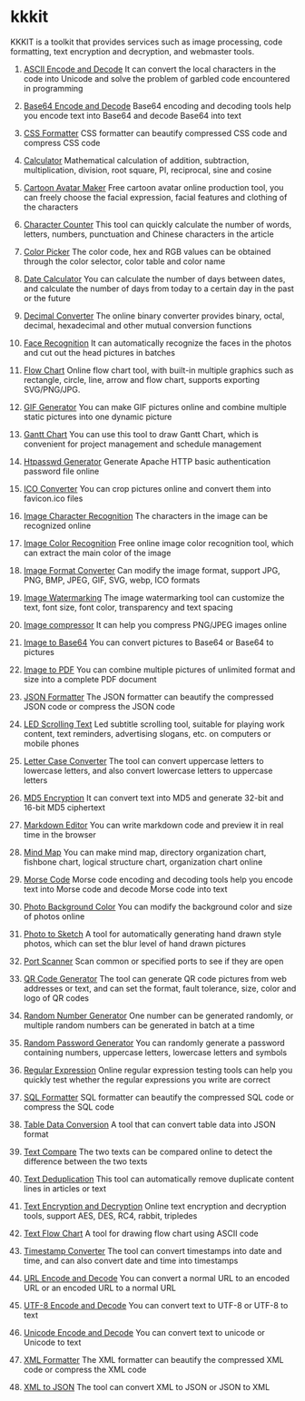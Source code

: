 # kkkit
KKKIT is a toolkit that provides services such as image processing, code formatting, text encryption and decryption, and webmaster tools.

1. [ASCII Encode and Decode](https://www.kkkit.com/app/ascii)
It can convert the local characters in the code into Unicode and solve the problem of garbled code encountered in programming

2. [Base64 Encode and Decode](https://www.kkkit.com/app/base64)
Base64 encoding and decoding tools help you encode text into Base64 and decode Base64 into text

3. [CSS Formatter](https://www.kkkit.com/app/css)
CSS formatter can beautify compressed CSS code and compress CSS code

4. [Calculator](https://www.kkkit.com/app/calculator)
Mathematical calculation of addition, subtraction, multiplication, division, root square, PI, reciprocal, sine and cosine

5. [Cartoon Avatar Maker](https://www.kkkit.com/app/cartoon)
Free cartoon avatar online production tool, you can freely choose the facial expression, facial features and clothing of the characters

6. [Character Counter](https://www.kkkit.com/app/char-counter)
This tool can quickly calculate the number of words, letters, numbers, punctuation and Chinese characters in the article

7. [Color Picker](https://www.kkkit.com/app/color)
The color code, hex and RGB values can be obtained through the color selector, color table and color name

8. [Date Calculator](https://www.kkkit.com/app/date)
You can calculate the number of days between dates, and calculate the number of days from today to a certain day in the past or the future

9. [Decimal Converter](https://www.kkkit.com/app/radix)
The online binary converter provides binary, octal, decimal, hexadecimal and other mutual conversion functions

10. [Face Recognition](https://www.kkkit.com/app/face)
It can automatically recognize the faces in the photos and cut out the head pictures in batches

11. [Flow Chart](https://www.kkkit.com/app/flow)
Online flow chart tool, with built-in multiple graphics such as rectangle, circle, line, arrow and flow chart, supports exporting SVG/PNG/JPG.

12. [GIF Generator](https://www.kkkit.com/app/gif)
You can make GIF pictures online and combine multiple static pictures into one dynamic picture

13. [Gantt Chart](https://www.kkkit.com/app/gantt)
You can use this tool to draw Gantt Chart, which is convenient for project management and schedule management

14. [Htpasswd Generator](https://www.kkkit.com/app/htpasswd)
Generate Apache HTTP basic authentication password file online

15. [ICO Converter](https://www.kkkit.com/app/ico)
You can crop pictures online and convert them into favicon.ico files

16. [Image Character Recognition](https://www.kkkit.com/app/ocr)
The characters in the image can be recognized online

17. [Image Color Recognition](https://www.kkkit.com/app/image-color)
Free online image color recognition tool, which can extract the main color of the image

18. [Image Format Converter](https://www.kkkit.com/app/image)
Can modify the image format, support JPG, PNG, BMP, JPEG, GIF, SVG, webp, ICO formats

19. [Image Watermarking](https://www.kkkit.com/app/watermark)
The image watermarking tool can customize the text, font size, font color, transparency and text spacing

20. [Image compressor](https://www.kkkit.com/app/image-compressor)
It can help you compress PNG/JPEG images online

21. [Image to Base64](https://www.kkkit.com/app/image-base64)
You can convert pictures to Base64 or Base64 to pictures

22. [Image to PDF](https://www.kkkit.com/app/pdf)
You can combine multiple pictures of unlimited format and size into a complete PDF document

23. [JSON Formatter](https://www.kkkit.com/app/json)
The JSON formatter can beautify the compressed JSON code or compress the JSON code

24. [LED Scrolling Text](https://www.kkkit.com/app/led)
Led subtitle scrolling tool, suitable for playing work content, text reminders, advertising slogans, etc. on computers or mobile phones

25. [Letter Case Converter](https://www.kkkit.com/app/upper-lower)
The tool can convert uppercase letters to lowercase letters, and also convert lowercase letters to uppercase letters

26. [MD5 Encryption](https://www.kkkit.com/app/md5)
It can convert text into MD5 and generate 32-bit and 16-bit MD5 ciphertext

27. [Markdown Editor](https://www.kkkit.com/app/markdown)
You can write markdown code and preview it in real time in the browser

28. [Mind Map](https://www.kkkit.com/app/mind)
You can make mind map, directory organization chart, fishbone chart, logical structure chart, organization chart online

29. [Morse Code](https://www.kkkit.com/app/morse)
Morse code encoding and decoding tools help you encode text into Morse code and decode Morse code into text

30. [Photo Background Color](https://www.kkkit.com/app/photo)
You can modify the background color and size of photos online

31. [Photo to Sketch](https://www.kkkit.com/app/sketch)
A tool for automatically generating hand drawn style photos, which can set the blur level of hand drawn pictures

32. [Port Scanner](https://www.kkkit.com/app/port)
Scan common or specified ports to see if they are open

33. [QR Code Generator](https://www.kkkit.com/app/qrcode)
The tool can generate QR code pictures from web addresses or text, and can set the format, fault tolerance, size, color and logo of QR codes

34. [Random Number Generator](https://www.kkkit.com/app/random-number)
One number can be generated randomly, or multiple random numbers can be generated in batch at a time

35. [Random Password Generator](https://www.kkkit.com/app/random-password)
You can randomly generate a password containing numbers, uppercase letters, lowercase letters and symbols

36. [Regular Expression](https://www.kkkit.com/app/regex)
Online regular expression testing tools can help you quickly test whether the regular expressions you write are correct

37. [SQL Formatter](https://www.kkkit.com/app/sql)
SQL formatter can beautify the compressed SQL code or compress the SQL code

38. [Table Data Conversion](https://www.kkkit.com/app/sheet)
A tool that can convert table data into JSON format

39. [Text Compare](https://www.kkkit.com/app/compare)
The two texts can be compared online to detect the difference between the two texts

40. [Text Deduplication](https://www.kkkit.com/app/repeat)
This tool can automatically remove duplicate content lines in articles or text

41. [Text Encryption and Decryption](https://www.kkkit.com/app/encrypt)
Online text encryption and decryption tools, support AES, DES, RC4, rabbit, tripledes

42. [Text Flow Chart](https://www.kkkit.com/app/textflow)
A tool for drawing flow chart using ASCII code

43. [Timestamp Converter](https://www.kkkit.com/app/timestamp)
The tool can convert timestamps into date and time, and can also convert date and time into timestamps

44. [URL Encode and Decode](https://www.kkkit.com/app/url)
You can convert a normal URL to an encoded URL or an encoded URL to a normal URL

45. [UTF-8 Encode and Decode](https://www.kkkit.com/app/utf-8)
You can convert text to UTF-8 or UTF-8 to text

46. [Unicode Encode and Decode](https://www.kkkit.com/app/unicode)
You can convert text to unicode or Unicode to text

47. [XML Formatter](https://www.kkkit.com/app/xml)
The XML formatter can beautify the compressed XML code or compress the XML code

48. [XML to JSON](https://www.kkkit.com/app/xml-json)
The tool can convert XML to JSON or JSON to XML


